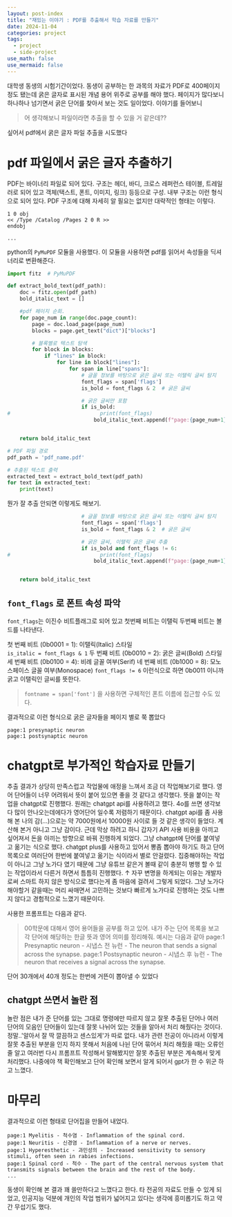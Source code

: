 ```yaml
---
layout: post-index
title: "재밌는 이야기 : PDF를 추출해서 학습 자료를 만들기"
date: 2024-11-04
categories: project
tags:
  - project
  - side-project
use_math: false
use_mermaid: false
---
```


대학생 동생의 시험기간이었다. 동생이 공부하는 한 과목의 자료가 PDF로 400페이지 정도 됐는데 굵은 글자로 표시된 개념 용어 위주로 공부를 해야 했다. 페이지가 많다보니 하나하나 넘기면서 굵은 단어를 찾아서 보는 것도 일이었다.
이야기를 들어보니

> 어 생각해보니 파일이라면 추출을 할 수 있을 거 같은데??

싶어서 pdf에서 굵은 글자 파일 추출을 시도했다

# pdf 파일에서 굵은 글자 추출하기

PDF는 바이너리 파일로 되어 있다. 구조는 헤더, 바디, 크로스 레퍼런스 테이블, 트레일러로 되어 있고 객체(택스트, 폰트, 이미지, 링크) 등등으로 구성.
내부 구조는 이런 형식으로 되어 있다. PDF 구조에 대해 자세히 알 필요는 없지만 대략적인 형태는 이렇다.

```
1 0 obj
<< /Type /Catalog /Pages 2 0 R >>
endobj

...
```

python의 `PyMuPDF` 모듈을 사용했다. 이 모듈을 사용하면 pdf를 읽어서 속성들을 딕셔너리로 변환해준다.

```python
import fitz  # PyMuPDF

def extract_bold_text(pdf_path):
    doc = fitz.open(pdf_path)
    bold_italic_text = []

    #pdf 페이지 순회.
    for page_num in range(doc.page_count):
        page = doc.load_page(page_num)
        blocks = page.get_text("dict")["blocks"]

        # 블록별로 텍스트 탐색
        for block in blocks:
            if "lines" in block:
                for line in block["lines"]:
                    for span in line["spans"]:
                        # 글꼴 정보를 바탕으로 굵은 글씨 또는 이탤릭 글씨 탐지
                        font_flags = span['flags']
                        is_bold = font_flags & 2  # 굵은 글씨

                        # 굵은 글씨만 포함
                        if is_bold:
#                             print(font_flags)
                            bold_italic_text.append(f"page:{page_num+1} {span['text']}")


    return bold_italic_text

# PDF 파일 경로
pdf_path = 'pdf_name.pdf'

# 추출된 텍스트 출력
extracted_text = extract_bold_text(pdf_path)
for text in extracted_text:
    print(text)
```

뭔가 잘 추출 안되면 이렇게도 해보기.

```py
                        # 글꼴 정보를 바탕으로 굵은 글씨 또는 이탤릭 글씨 탐지
                        font_flags = span['flags']
                        is_bold = font_flags & 2  # 굵은 글씨

                        # 굵은 글씨, 이탤릭 굵은 글씨 추출
                        if is_bold and font_flags != 6:
#                             print(font_flags)
                            bold_italic_text.append(f"page:{page_num+1} {span['text']}")


    return bold_italic_text
```

## `font_flags` 로 폰트 속성 파악

`font_flags`는 이진수 비트플래그로 되어 있고 첫번째 비트는 이탤릭 두번째 비트는 볼드를 나타낸다.

첫 번째 비트 (0b0001 = 1): 이탤릭(Italic) 스타일  
`is_italic = font_flags & 1`
두 번째 비트 (0b0010 = 2): 굵은 글씨(Bold) 스타일
세 번째 비트 (0b0100 = 4): 비례 글꼴 여부(Serif)
네 번째 비트 (0b1000 = 8): 모노스페이스 글꼴 여부(Monospace)
`font_flags != 6` 이런식으로 하면 0b0011 이니까 굵고 이탤릭인 글씨를 뜻한다.

> `fontname = span['font']` 을 사용하면 구체적인 폰트 이름에 접근할 수도 있다.

결과적으로 이런 형식으로 굵은 글자들을 페이지 별로 쭉 뽑았다

```
page:1 presynaptic neuron
page:1 postsynaptic neuron
```

# chatgpt로 부가적인 학습자료 만들기

추출 결과가 상당히 만족스럽고 작업물에 애정을 느껴서 조금 더 작업해보기로 했다. 영어 단어들이 너무 어려워서 뜻이 붙어 있으면 좋을 것 같다고 생각했다.
뜻을 붙이는 작업을 chatgpt로 진행했다.
원래는 chatgpt api를 사용하려고 했다. 4o를 쓰면 생각보다 많이 안나오는데에다가 영어단어 일수록 저렴하기 때문이다. chatgpt api를 좀 사용해 본 나의 감(...)으로는 약 7000원에서 10000원 사이로 들 것 같은 생각이 들었다. 계산해 본거 아니고 그냥 감이다.
근데 막상 하려고 하니 갑자기 API 사용 비용을 아끼고 싶어져서 돈을 아끼는 방향으로 바꿔 진행하게 되었다. 그냥 chatgpt에 단어를 붙여넣고 옮기는 식으로 했다. chatgpt plus를 사용하고 있어서 뽕좀 뽑아야 하기도 하고 단어 목록으로 여러단어 한번에 붙여넣고 옮기는 식이라서 별로 안걸렸다. 집중해야하는 작업이 아니고 그냥 노가다 였기 때문에 그냥 유튜브 같은거 볼때 같이 충분히 병행 할 수 있는 작업이라서 다른거 하면서 틈틈히 진행했다.
↑ 자꾸 변명을 하게되는 이유는 개발자로써 스마트 하지 않은 방식으로 했다는게 좀 마음에 걸려서 그렇게 되었다. 그냥 노가다 해야할거 같을때는 머리 싸매면서 고민하는 것보다 빠르게 노가다로 진행하는 것도 나쁘지 않다고 경험적으로 느꼈기 때문이다.

사용한 프롬프트는 다음과 같다.

> 00학문에 대해서 영어 용어들을 공부를 하고 있어. 내가 주는 단어 목록을 보고 각 단어에 해당하는 한글 뜻과 영어 의미를 정리해줘. 예시는 다음과 같아
> page:1 Presynaptic neuron - 시냅스 전 뉴런 - The neuron that sends a signal across the synapse.
> page:1 Postsynaptic neuron - 시냅스 후 뉴런 - The neuron that receives a signal across the synapse.

단어 30개에서 40개 정도는 한번에 거뜬이 뽑아낼 수 있었다

## chatgpt 쓰면서 놀란 점

놀란 점은 내가 준 단어를 있는 그대로 명령에만 따르지 않고 잘못 추출된 단어나 여러 단어의 모음인 단어들이 있는데 잘못 나뉘어 있는 것들을 알아서 처리 해줬다는 것이다. 정말..'알아서 잘 딱 깔끔하고 센스있게'가 따로 없다. 내가 관련 전공이 아니라서 이렇게 잘못 추출된 부분을 인지 하지 못해서 처음에 나뉜 단어 묶어서 처리 해줬을 때는 오류인줄 알고 여러번 다시 프롬프트 작성해서 말해봤지만 잘못 추출된 부분은 계속해서 맞게 처리했다.
나중에야 책 확인해보고 단어 확인해 보면서 알게 되어서 gpt가 한 수 위군 하고 느꼈다.

# 마무리

결과적으로 이런 형태로 단어집을 만들어 내었다.

```
page:1 Myelitis - 척수염 - Inflammation of the spinal cord.
page:1 Neuritis - 신경염 - Inflammation of a nerve or nerves.
page:1 Hyperesthetic - 과민성의 - Increased sensitivity to sensory stimuli, often seen in rabies infections.
page:1 Spinal cord - 척수 - The part of the central nervous system that transmits signals between the brain and the rest of the body.
...
```

동생이 확인해 본 결과 꽤 쓸만하다고 느꼈다고 한다. 타 전공의 자료도 만들 수 있게 되었고, 인공지능 덕분에 개인의 작업 범위가 넓어지고 있다는 생각에 흥미롭기도 하고 약간 무섭기도 했다.
